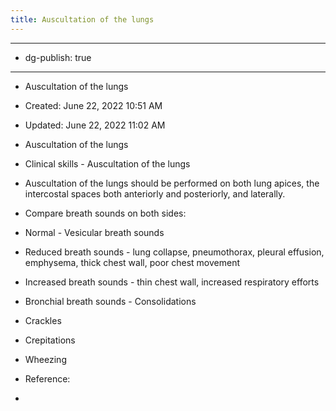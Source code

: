 ```yaml
---
title: Auscultation of the lungs
---
```


- --

- dg-publish: true

- --

- Auscultation of the lungs

- Created: June 22, 2022 10:51 AM

- Updated: June 22, 2022 11:02 AM

- Auscultation of the lungs

- Clinical skills - Auscultation of the lungs

- Auscultation of the lungs should be performed on both lung apices, the intercostal spaces both anteriorly and posteriorly, and laterally.

- Compare breath sounds on both sides:

- Normal - Vesicular breath sounds

- Reduced breath sounds - lung collapse, pneumothorax, pleural effusion, emphysema, thick chest wall, poor chest movement

- Increased breath sounds - thin chest wall, increased respiratory efforts

- Bronchial breath sounds - Consolidations

- Crackles

- Crepitations

- Wheezing

- Reference:

- 
